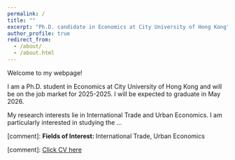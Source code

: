 ```yaml
---
permalink: /
title: ""
excerpt: "Ph.D. candidate in Economics at City University of Hong Kong"
author_profile: true
redirect_from: 
  - /about/
  - /about.html
---
```


Welcome to my webpage!

I am a Ph.D. student in Economics at City University of Hong Kong and will be on the job market for 2025-2025. I will be expected to graduate in May 2026.

My research interests lie in International Trade and Urban Economics. I am particularly interested in studying the ...

[comment]: <strong>Fields of Interest: </strong>  International Trade, Urban Economics

[comment]: [Click CV here](/files/CLiu_CV.pdf)
